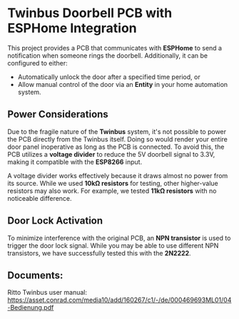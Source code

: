 # Twinbus Doorbell PCB with ESPHome Integration

This project provides a PCB that communicates with **ESPHome** to send a notification when someone rings the doorbell. Additionally, it can be configured to either:
- Automatically unlock the door after a specified time period, or
- Allow manual control of the door via an **Entity** in your home automation system.

## Power Considerations

Due to the fragile nature of the **Twinbus** system, it's not possible to power the PCB directly from the Twinbus itself. Doing so would render your entire door panel inoperative as long as the PCB is connected. To avoid this, the PCB utilizes a **voltage divider** to reduce the 5V doorbell signal to 3.3V, making it compatible with the **ESP8266** input.

A voltage divider works effectively because it draws almost no power from its source. While we used **10kΩ resistors** for testing, other higher-value resistors may also work. For example, we tested **11kΩ resistors** with no noticeable difference.

## Door Lock Activation

To minimize interference with the original PCB, an **NPN transistor** is used to trigger the door lock signal. While you may be able to use different NPN transistors, we have successfully tested this with the **2N2222**.


## Documents:
Ritto Twinbus user manual:
https://asset.conrad.com/media10/add/160267/c1/-/de/000469693ML01/04-Bedienung.pdf

